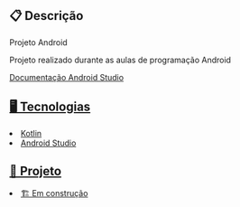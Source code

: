 <h2>📋 Descrição</h2>
<p>Projeto Android</p>
<p>Projeto realizado durante as aulas de programação Android </p>
<a href="https://developer.android.com/docs" /> <p> Documentação Android Studio </p>

<h2>🖥️ Tecnologias</h2>
<li> Kotlin </li> 
<li> Android Studio </li>


<h2>🎨 Projeto</h2>
<li> 🏗️ Em construção </li>
